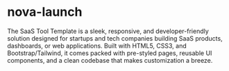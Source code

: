 # nova-launch
The SaaS Tool Template is a sleek, responsive, and developer-friendly solution designed for startups and tech companies building SaaS products, dashboards, or web applications. Built with HTML5, CSS3, and Bootstrap/Tailwind, it comes packed with pre-styled pages, reusable UI components, and a clean codebase that makes customization a breeze.
